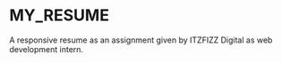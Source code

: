 # MY_RESUME
A responsive resume as an assignment given by ITZFIZZ Digital as web development intern.
